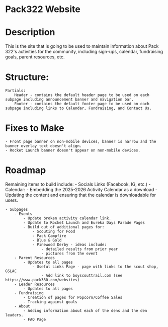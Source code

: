 # Pack322 Website

# Description
This is the site that is going to be used to maintain information about Pack 322's activities for the community, including sign-ups, calendar, fundraising goals, parent resources, etc.


# Structure:
    Partials:
        Header - contains the default header page to be used on each subpage including announcement banner and navigation bar.
        Footer - contains the default footer page to be used on each subpage including links to Calendar, Fundraising, and Contact Us. 

# Fixes to Make
    - Front page banner on non-mobile devices, banner is narrow and the banner overlay text doesn't align.
    - Rocket Launch banner doesn't appear on non-mobile devices.

# Roadmap
Remaining items to build include:
    - Socials Links (Facebook, IG, etc.)
    - Calendar:
        - Embedding the 2025-2026 Activity Calendar as a download
        - Updating the content and ensuring that the calendar is downloadable for users.

    - Subpages
        - Events
            - Update broken activity calendar link.
            - Update to Rocket Launch and Eureka Days Parade Pages
            - Build out of additional pages for:
                - Scouting for Food
                - Pack Campfire
                - Blue & Gold
                - Pinewood Derby - ideas include:
                    - detailed results from prior year
                    - pictures from the event
        - Parent Resources
            - Updates to all pages
                - Useful Links Page - page with links to the scout shop, GSLAC
                    - Add link to boyscouttrail.com (see https://www.pack330.com/websites)
        - Leader Resources 
            - Updates to all pages
        - Fundraising
            - Creation of pages for Popcorn/Coffee Sales
            - Tracking against goals
        - About
            - Adding information about each of the dens and the den leaders.
            - FAQ Page